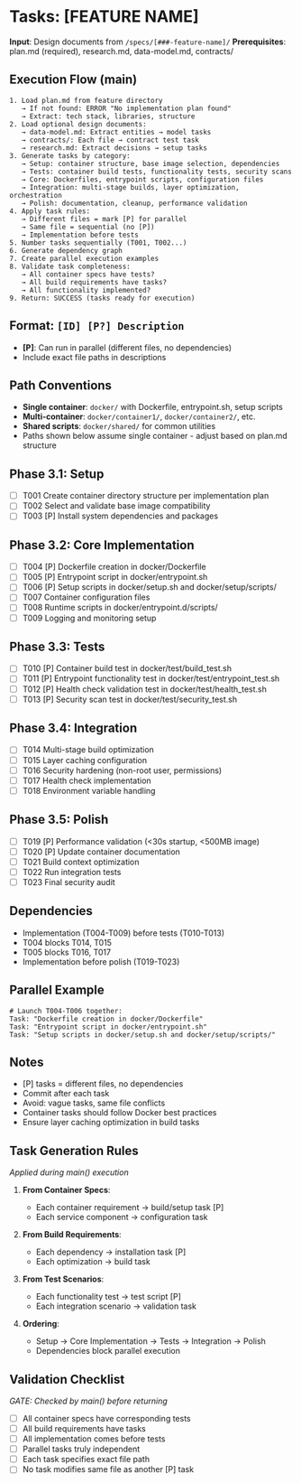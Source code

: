 # Tasks: [FEATURE NAME]

**Input**: Design documents from `/specs/[###-feature-name]/`
**Prerequisites**: plan.md (required), research.md, data-model.md, contracts/

## Execution Flow (main)
```
1. Load plan.md from feature directory
   → If not found: ERROR "No implementation plan found"
   → Extract: tech stack, libraries, structure
2. Load optional design documents:
   → data-model.md: Extract entities → model tasks
   → contracts/: Each file → contract test task
   → research.md: Extract decisions → setup tasks
3. Generate tasks by category:
   → Setup: container structure, base image selection, dependencies
   → Tests: container build tests, functionality tests, security scans
   → Core: Dockerfiles, entrypoint scripts, configuration files
   → Integration: multi-stage builds, layer optimization, orchestration
   → Polish: documentation, cleanup, performance validation
4. Apply task rules:
   → Different files = mark [P] for parallel
   → Same file = sequential (no [P])
   → Implementation before tests
5. Number tasks sequentially (T001, T002...)
6. Generate dependency graph
7. Create parallel execution examples
8. Validate task completeness:
   → All container specs have tests?
   → All build requirements have tasks?
   → All functionality implemented?
9. Return: SUCCESS (tasks ready for execution)
```

## Format: `[ID] [P?] Description`
- **[P]**: Can run in parallel (different files, no dependencies)
- Include exact file paths in descriptions

## Path Conventions
- **Single container**: `docker/` with Dockerfile, entrypoint.sh, setup scripts
- **Multi-container**: `docker/container1/`, `docker/container2/`, etc.
- **Shared scripts**: `docker/shared/` for common utilities
- Paths shown below assume single container - adjust based on plan.md structure

## Phase 3.1: Setup
- [ ] T001 Create container directory structure per implementation plan
- [ ] T002 Select and validate base image compatibility
- [ ] T003 [P] Install system dependencies and packages

## Phase 3.2: Core Implementation
- [ ] T004 [P] Dockerfile creation in docker/Dockerfile
- [ ] T005 [P] Entrypoint script in docker/entrypoint.sh
- [ ] T006 [P] Setup scripts in docker/setup.sh and docker/setup/scripts/
- [ ] T007 Container configuration files
- [ ] T008 Runtime scripts in docker/entrypoint.d/scripts/
- [ ] T009 Logging and monitoring setup

## Phase 3.3: Tests
- [ ] T010 [P] Container build test in docker/test/build_test.sh
- [ ] T011 [P] Entrypoint functionality test in docker/test/entrypoint_test.sh
- [ ] T012 [P] Health check validation test in docker/test/health_test.sh
- [ ] T013 [P] Security scan test in docker/test/security_test.sh

## Phase 3.4: Integration
- [ ] T014 Multi-stage build optimization
- [ ] T015 Layer caching configuration
- [ ] T016 Security hardening (non-root user, permissions)
- [ ] T017 Health check implementation
- [ ] T018 Environment variable handling

## Phase 3.5: Polish
- [ ] T019 [P] Performance validation (<30s startup, <500MB image)
- [ ] T020 [P] Update container documentation
- [ ] T021 Build context optimization
- [ ] T022 Run integration tests
- [ ] T023 Final security audit

## Dependencies
- Implementation (T004-T009) before tests (T010-T013)
- T004 blocks T014, T015
- T005 blocks T016, T017
- Implementation before polish (T019-T023)

## Parallel Example
```
# Launch T004-T006 together:
Task: "Dockerfile creation in docker/Dockerfile"
Task: "Entrypoint script in docker/entrypoint.sh"
Task: "Setup scripts in docker/setup.sh and docker/setup/scripts/"
```

## Notes
- [P] tasks = different files, no dependencies
- Commit after each task
- Avoid: vague tasks, same file conflicts
- Container tasks should follow Docker best practices
- Ensure layer caching optimization in build tasks

## Task Generation Rules
*Applied during main() execution*

1. **From Container Specs**:
   - Each container requirement → build/setup task [P]
   - Each service component → configuration task
   
2. **From Build Requirements**:
   - Each dependency → installation task [P]
   - Each optimization → build task
   
3. **From Test Scenarios**:
   - Each functionality test → test script [P]
   - Each integration scenario → validation task

4. **Ordering**:
   - Setup → Core Implementation → Tests → Integration → Polish
   - Dependencies block parallel execution

## Validation Checklist
*GATE: Checked by main() before returning*

- [ ] All container specs have corresponding tests
- [ ] All build requirements have tasks
- [ ] All implementation comes before tests
- [ ] Parallel tasks truly independent
- [ ] Each task specifies exact file path
- [ ] No task modifies same file as another [P] task
